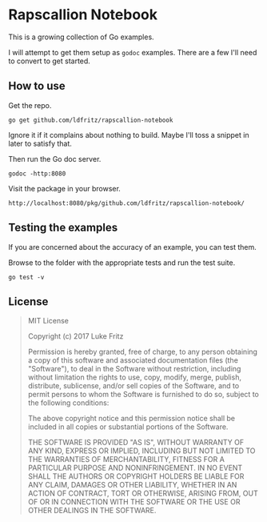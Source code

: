 # Rapscallion Notebook

This is a growing collection of Go examples.

I will attempt to get them setup as `godoc` examples.
There are a few I'll need to convert to get started.

## How to use

Get the repo.

```
go get github.com/ldfritz/rapscallion-notebook
```

Ignore it if it complains about nothing to build.
Maybe I'll toss a snippet in later to satisfy that.


Then run the Go doc server.

```
godoc -http:8080
```

Visit the package in your browser.

```
http://localhost:8080/pkg/github.com/ldfritz/rapscallion-notebook/
```

## Testing the examples

If you are concerned about the accuracy of an example, you can test them.

Browse to the folder with the appropriate tests and run the test suite.

```
go test -v
```

## License

> MIT License
>
> Copyright (c) 2017 Luke Fritz
>
> Permission is hereby granted, free of charge, to any person obtaining a copy
of this software and associated documentation files (the "Software"), to deal
in the Software without restriction, including without limitation the rights
to use, copy, modify, merge, publish, distribute, sublicense, and/or sell
copies of the Software, and to permit persons to whom the Software is
furnished to do so, subject to the following conditions:
>
> The above copyright notice and this permission notice shall be included in all
copies or substantial portions of the Software.
>
> THE SOFTWARE IS PROVIDED "AS IS", WITHOUT WARRANTY OF ANY KIND, EXPRESS OR
IMPLIED, INCLUDING BUT NOT LIMITED TO THE WARRANTIES OF MERCHANTABILITY,
FITNESS FOR A PARTICULAR PURPOSE AND NONINFRINGEMENT. IN NO EVENT SHALL THE
AUTHORS OR COPYRIGHT HOLDERS BE LIABLE FOR ANY CLAIM, DAMAGES OR OTHER
LIABILITY, WHETHER IN AN ACTION OF CONTRACT, TORT OR OTHERWISE, ARISING FROM,
OUT OF OR IN CONNECTION WITH THE SOFTWARE OR THE USE OR OTHER DEALINGS IN THE
SOFTWARE.
